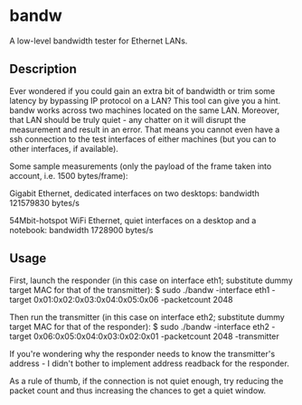 # bandw
A low-level bandwidth tester for Ethernet LANs.

Description
-----------

Ever wondered if you could gain an extra bit of bandwidth or trim some latency by bypassing IP protocol on a LAN? This tool can give you a hint. bandw works across two machines located on the same LAN. Moreover, that LAN should be truly quiet - any chatter on it will disrupt the measurement and result in an error. That means you cannot even have a ssh connection to the test interfaces of either machines (but you can to other interfaces, if available).

Some sample measurements (only the payload of the frame taken into account, i.e. 1500 bytes/frame):

Gigabit Ethernet, dedicated interfaces on two desktops:
	bandwidth 121579830 bytes/s

54Mbit-hotspot WiFi Ethernet, quiet interfaces on a desktop and a notebook:
	bandwidth 1728900 bytes/s

Usage
-----

First, launch the responder (in this case on interface eth1; substitute dummy target MAC for that of the transmitter):
$ sudo ./bandw -interface eth1 -target 0x01:0x02:0x03:0x04:0x05:0x06 -packetcount 2048

Then run the transmitter (in this case on interface eth2; substitute dummy target MAC for that of the responder):
$ sudo ./bandw -interface eth2 -target 0x06:0x05:0x04:0x03:0x02:0x01 -packetcount 2048 -transmitter

If you're wondering why the responder needs to know the transmitter's address - I didn't bother to implement address readback for the responder.

As a rule of thumb, if the connection is not quiet enough, try reducing the packet count and thus increasing the chances to get a quiet window.
